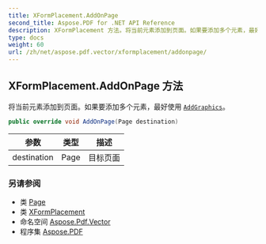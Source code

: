 ```yaml
---
title: XFormPlacement.AddOnPage
second_title: Aspose.PDF for .NET API Reference
description: XFormPlacement 方法。将当前元素添加到页面。如果要添加多个元素，最好使用 [`AddGraphics`](../../../aspose.pdf/page/addgraphics/)。
type: docs
weight: 60
url: /zh/net/aspose.pdf.vector/xformplacement/addonpage/
---
```

## XFormPlacement.AddOnPage 方法

将当前元素添加到页面。如果要添加多个元素，最好使用 [`AddGraphics`](../../../aspose.pdf/page/addgraphics/)。

```csharp
public override void AddOnPage(Page destination)
```

| 参数 | 类型 | 描述 |
| --- | --- | --- |
| destination | Page | 目标页面 |

### 另请参阅

* 类 [Page](../../../aspose.pdf/page/)
* 类 [XFormPlacement](../)
* 命名空间 [Aspose.Pdf.Vector](../../../aspose.pdf.vector/)
* 程序集 [Aspose.PDF](../../../)